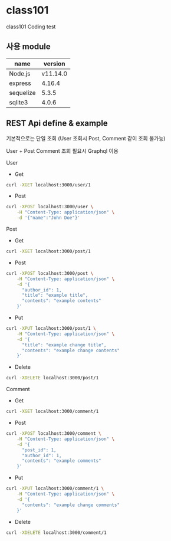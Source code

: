 # class101
class101 Coding test

## 사용 module
name|version
----|-------
Node.js|v11.14.0
express|4.16.4
sequelize|5.3.5
sqlite3|4.0.6 


## REST Api define & example
기본적으로는 단일 조회 (User 조회시 Post, Comment 같이 조회 불가능)

User + Post Comment 조회 필요시 Graphql 이용

User
- Get
```sh
curl -XGET localhost:3000/user/1
```
- Post
```sh
curl -XPOST localhost:3000/user \
    -H "Content-Type: application/json" \
    -d '{"name":"John Doe"}'
```

Post
- Get
```sh
curl -XGET localhost:3000/post/1
```
- Post
```sh
curl -XPOST localhost:3000/post \
    -H "Content-Type: application/json" \
    -d '{
      "author_id": 1,
      "title": "example title",
      "contents": "example contents"
    }'
```
- Put
```sh
curl -XPUT localhost:3000/post/1 \
    -H "Content-Type: application/json" \
    -d '{
      "title": "example change title",
      "contents": "example change contents"
    }'
```
- Delete
```sh
curl -XDELETE localhost:3000/post/1
```

Comment
- Get
```sh
curl -XGET localhost:3000/comment/1
```
- Post
```sh
curl -XPOST localhost:3000/comment \
    -H "Content-Type: application/json" \
    -d '{
      "post_id": 1,
      "author_id": 1,
      "contents": "example comments"
    }'
```
- Put
```sh
curl -XPUT localhost:3000/comment/1 \
    -H "Content-Type: application/json" \
    -d '{
      "contents": "example change comments"
    }'
```
- Delete
```sh
curl -XDELETE localhost:3000/comment/1
```

